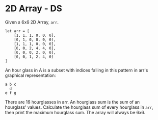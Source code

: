 # 2D Array - DS
Given a 6x6 2D Array, `arr`.

```
let arr = [
	[1, 1, 1, 0, 0, 0],
	[0, 1, 0, 0, 0, 0],
	[1, 1, 1, 0, 0, 0],
	[0, 0, 2, 4, 4, 0],
	[0, 0, 0, 2, 0, 0],
	[0, 0, 1, 2, 4, 0]
]

```

An hour glass in A is a subset with indices falling in this pattern in arr's graphical representation:
```
a b c
  d  
e f g
```

There are 16 hourglasses in arr. An hourglass sum is the sum of an hourglass' values. Calculate the hourglass sum of every hourglass in `arr`, then print the maximum hourglass sum. The array will always be 6x6.
